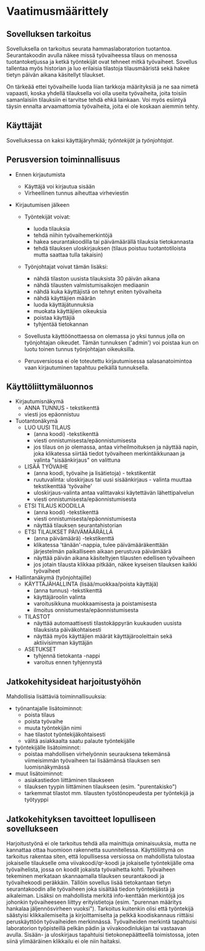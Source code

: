 # Vaatimusmäärittely

## Sovelluksen tarkoitus

Sovelluksella on tarkoitus seurata hammaslaboratorion tuotantoa. Seurantakoodin avulla näkee missä työvaiheessa tilaus on menossa tuotantoketjussa ja ketkä työntekijät ovat tehneet mitkä työvaiheet. Sovellus tallentaa myös historian ja luo erilaisia tilastoja tilausmääristä sekä hakee tietyn päivän aikana käsitellyt tilaukset. 

On tärkeää ettei työvaiheille luoda liian tarkkoja määrityksiä ja ne saa nimetä vapaasti, koska yhdellä tilauksella voi olla useita työvaiheita, joita toisiin samanlaisiin tilauksiin ei tarvitse tehdä ehkä lainkaan. Voi myös esiintyä täysin ennalta arvaamattomia työvaiheita, joita ei ole koskaan aiemmin tehty.

## Käyttäjät

Sovelluksessa on kaksi käyttäjäryhmää; *työntekijät* ja *työnjohtajat*. 

## Perusversion toiminnallisuus

- Ennen kirjautumista
  - Käyttäjä voi kirjautua sisään
  - Virheellinen tunnus aiheuttaa virheviestin

- Kirjautumisen jälkeen

  - Työntekijät voivat:
    - luoda tilauksia 
    - tehdä niihin työvaihemerkintöjä
    - hakea seurantakoodilla tai päivämäärällä tilauksia tietokannasta 
    - tehdä tilauksen uloskirjauksen (tilaus poistuu tuotantotiloista mutta saattaa tulla takaisin) 

  - Työnjohtajat voivat tämän lisäksi:
    - nähdä tilaston uusista tilauksista 30 päivän aikana
    - nähdä tilausten valmistumisaikojen mediaanin
    - nähdä kuka käyttäjistä on tehnyt eniten työvaiheita
    - nähdä käyttäjien määrän
    - luoda käyttäjätunnuksia
    - muokata käyttäjien oikeuksia
    - poistaa käyttäjiä
    - tyhjentää tietokannan
  
  - Sovellusta käyttöönottaessa on olemassa jo yksi tunnus jolla on työnjohtajan oikeudet. Tämän tunnuksen ('admin') voi poistaa kun on luotu toinen tunnus työnjohtajan oikeuksilla.
  
  - Perusversiossa ei ole toteutettu kirjautumisessa salasanatoimintoa vaan kirjautuminen tapahtuu pelkällä tunnuksella.

## Käyttöliittymäluonnos

- Kirjautumisnäkymä
  - ANNA TUNNUS - tekstikenttä
  - viesti jos epäonnistuu
- Tuotantonäkymä
  - LUO UUSI TILAUS
    - (anna koodi) -tekstikenttä
    - viesti onnistumisesta/epäonnistumisesta
    - jos tilaus on jo olemassa, antaa virheilmoituksen ja näyttää napin, joka klikatessa siirtää tiedot työvaiheen merkintäikkunaan ja valinta "sisäänkirjaus" on valittuna 
  - LISÄÄ TYÖVAIHE
    - (anna koodi, työvaihe ja lisätietoja) - tekstikentät 
    - ruutuvalinta: uloskirjaus tai uusi sisäänkirjaus - valinta muuttaa tekstikenttää 'työvaihe'
    - uloskirjaus-valinta antaa valittavaksi käytettävän lähettipalvelun 
    - viesti onnistumisesta/epäonnistumisesta
  - ETSI TILAUS KOODILLA
    - (anna koodi) -tekstikenttä
    - viesti onnistumisesta/epäonnistumisesta
    - näyttää tilauksen seurantahistorian
  - ETSI TILAUKSET PÄIVÄMÄÄRÄLLÄ
    - (anna päivämäärä) -tekstikenttä
    - klikatessa 'tänään'-nappia, tulee päivämääräkenttään järjestelmän paikalliseen aikaan perustuva päivämäärä
    - näyttää päivän aikana käsiteltyjen tilausten edellisen työvaiheen
    - jos jotain tilausta klikkaa pitkään, näkee kyseisen tilauksen kaikki työvaiheet
- Hallintanäkymä (työnjohtajille)
  - KÄYTTÄJÄHALLINTA (lisää/muokkaa/poista käyttäjä)
    - (anna tunnus) -tekstikenttä
    - käyttäjäroolin valinta
    - varoitusikkuna muokkaamisesta ja poistamisesta
    - ilmoitus onnistumesta/epäonnistumisesta
  - TILASTOT
    - näyttää automaattisesti tilastokäppyrän kuukauden uusista tilauksista päiväkohtaisesti
    - näyttää myös käyttäjien määrät käyttäjärooleittain sekä aktiivisimman käyttäjän
  - ASETUKSET
    - tyhjennä tietokanta -nappi
    - varoitus ennen tyhjennystä
    
    
## Jatkokehitysideat harjoitustyöhön

Mahdollisia lisättäviä toiminnallisuuksia:
  - työnantajalle lisätoiminnot:
    - poista tilaus
    - poista työvaihe
    - muuta työntekijän nimi
    - hae tilastot työntekijäkohtaisesti
    - välitä asiakkaalta saatu palaute työntekijälle
  - työntekijälle lisätoiminnot:
    - poistaa mahdollisen virhelyönnin seurauksena tekemänsä viimeisimmän työvaiheen tai lisäämänsä tilauksen sen luomisnäkymässä
  - muut lisätoiminnot:
  	- asiakastiedon liittäminen tilaukseen
    - tilauksen tyypin liittäminen tilaukseen (esim. "purentakisko")
    - tarkemmat tilastot mm. tilausten työstönopeudesta per työntekijä ja työtyyppi
    

## Jatkokehityksen tavoitteet lopulliseen sovellukseen

Harjoitustyönä ei ole tarkoitus tehdä alla mainittuja ominaisuuksia, mutta ne kannattaa ottaa huomioon rakennetta suunnitellessa.
Käyttöliittymä on tarkoitus rakentaa siten, että lopullisessa versiossa on mahdollista tulostaa jokaiselle tilaukselle oma viivakoodi/qr-koodi ja jokaiselle työntekijälle oma työvaihelista, jossa on koodit jokaista työvaihetta kohti. Työvaiheen tekeminen merkataan skannaamalla tilauksen seurantakoodi ja työvaihekoodi peräkkäin. Tällöin sovellus lisää tietokantaan tietyn seurantakoodin alle työvaiheen joka sisältää tiedon työntekijästä ja aikaleiman. Lisäksi on mahdollista merkitä info-kenttään merkintöjä jos johonkin työvaiheeseen liittyy erityistietoja (esim. "purennan määritys hankalaa jäljennösvirheen vuoksi"). Tarkoitus kuitenkin olisi että työntekijä säästyisi klikkailemiselta ja kirjoittamiselta ja pelkkä koodiskannaus riittäisi peruskäyttöön työvaiheiden merkinnässä. Työvaiheiden merkintä tapahtuisi laboratorion työpisteillä pelkän pädin ja viivakoodinlukijan tai vastaavan avulla.
Sisään- ja uloskirjaus tapahtuisi tietokonepäätteellä toimistossa, joten siinä ylimääräinen klikkailu ei ole niin haitaksi.

